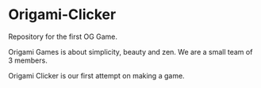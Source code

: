 # Origami-Clicker
Repository for the first OG Game.

Origami Games is about simplicity, beauty and zen. We are a small team of 3 members.

Origami Clicker is our first attempt on making a game.
